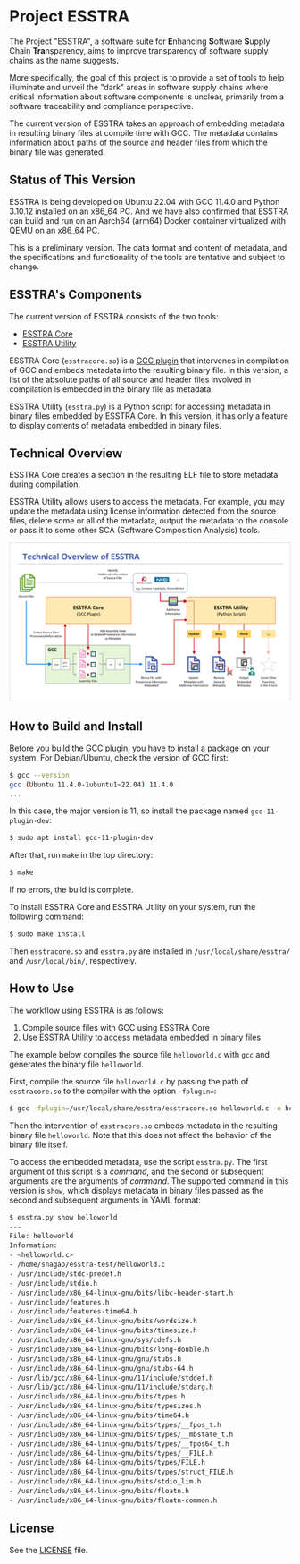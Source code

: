 # Project ESSTRA

The Project "ESSTRA", a software suite for
**E**nhancing **S**oftware **S**upply Chain **Tra**nsparency,
aims to improve transparency of software supply chains as the name suggests.

More specifically, the goal of this project is to provide a set of tools to
help illuminate and unveil the "dark" areas in software supply chains where
critical information about software components is unclear, primarily from a
software traceability and compliance perspective.

The current version of ESSTRA takes an approach of embedding metadata in
resulting binary files at compile time with GCC.
The metadata contains information about paths of the source and header
files from which the binary file was generated.

## Status of This Version

ESSTRA is being developed on Ubuntu 22.04 with GCC 11.4.0 and Python
3.10.12 installed on an x86\_64 PC.
And we have also confirmed that ESSTRA can build and run on an Aarch64 (arm64) Docker
container virtualized with QEMU on an x86\_64 PC.

This is a preliminary version. The data format and content of metadata, and the
specifications and functionality of the tools are tentative and subject to
change.

## ESSTRA's Components

The current version of ESSTRA consists of the two tools:

* [ESSTRA Core](./core/README.md)
* [ESSTRA Utility](./util/README.md)

ESSTRA Core (`esstracore.so`) is a
[GCC plugin](https://gcc.gnu.org/wiki/plugins) that intervenes in compilation of
GCC and embeds metadata into the resulting binary file.
In this version, a list of the absolute paths of all source and header
files involved in compilation is embedded in the binary file as metadata.

ESSTRA Utility (`esstra.py`) is a Python script for accessing metadata
in binary files embedded by ESSTRA Core.
In this version, it has only a feature to display contents of metadata embedded
in binary files.

## Technical Overview

ESSTRA Core creates a section in the resulting ELF file to store metadata during compilation.

ESSTRA Utility allows users to access the metadata. For example, you may update the metadata using license information detected from the source files, delete some or all of the metadata, output the metadata to the console or pass it to some other SCA (Software Composition Analysis) tools.

![Technical Overview](./assets/tech-overview.png)

## How to Build and Install

Before you build the GCC plugin, you have to install a package on your system.
For Debian/Ubuntu, check the version of GCC first:

```sh
$ gcc --version
gcc (Ubuntu 11.4.0-1ubuntu1~22.04) 11.4.0
...
```

In this case, the major version is 11, so install the package named
`gcc-11-plugin-dev`:

```sh
$ sudo apt install gcc-11-plugin-dev
```

After that, run `make` in the top directory:

```sh
$ make
```

If no errors, the build is complete.

To install ESSTRA Core and ESSTRA Utility on your system, run the following command:

```sh
$ sudo make install
```

Then `esstracore.so` and `esstra.py` are installed in `/usr/local/share/esstra/`
and `/usr/local/bin/`, respectively.

## How to Use

The workflow using ESSTRA is as follows:

1. Compile source files with GCC using ESSTRA Core
2. Use ESSTRA Utility to access metadata embedded in binary files

The example below compiles the source file `helloworld.c` with `gcc` and
generates the binary file `helloworld`.

First, compile the source file `helloworld.c` by passing the path of
`esstracore.so` to the compiler with the option `-fplugin=`:

```sh
$ gcc -fplugin=/usr/local/share/esstra/esstracore.so helloworld.c -o helloworld
```

Then the intervention of `esstracore.so` embeds metadata in the resulting
binary file `helloworld`. Note that this does not affect the behavior of the
binary file itself.

To access the embedded metadata, use the script `esstra.py`.  The first argument
of this script is a *command*, and the second or subsequent arguments are the
arguments of *command*.  The supported command in this version is `show`, which
displays metadata in binary files passed as the second and subsequent arguments
in YAML format:

```sh
$ esstra.py show helloworld
---
File: helloworld
Information:
- <helloworld.c>
- /home/snagao/esstra-test/helloworld.c
- /usr/include/stdc-predef.h
- /usr/include/stdio.h
- /usr/include/x86_64-linux-gnu/bits/libc-header-start.h
- /usr/include/features.h
- /usr/include/features-time64.h
- /usr/include/x86_64-linux-gnu/bits/wordsize.h
- /usr/include/x86_64-linux-gnu/bits/timesize.h
- /usr/include/x86_64-linux-gnu/sys/cdefs.h
- /usr/include/x86_64-linux-gnu/bits/long-double.h
- /usr/include/x86_64-linux-gnu/gnu/stubs.h
- /usr/include/x86_64-linux-gnu/gnu/stubs-64.h
- /usr/lib/gcc/x86_64-linux-gnu/11/include/stddef.h
- /usr/lib/gcc/x86_64-linux-gnu/11/include/stdarg.h
- /usr/include/x86_64-linux-gnu/bits/types.h
- /usr/include/x86_64-linux-gnu/bits/typesizes.h
- /usr/include/x86_64-linux-gnu/bits/time64.h
- /usr/include/x86_64-linux-gnu/bits/types/__fpos_t.h
- /usr/include/x86_64-linux-gnu/bits/types/__mbstate_t.h
- /usr/include/x86_64-linux-gnu/bits/types/__fpos64_t.h
- /usr/include/x86_64-linux-gnu/bits/types/__FILE.h
- /usr/include/x86_64-linux-gnu/bits/types/FILE.h
- /usr/include/x86_64-linux-gnu/bits/types/struct_FILE.h
- /usr/include/x86_64-linux-gnu/bits/stdio_lim.h
- /usr/include/x86_64-linux-gnu/bits/floatn.h
- /usr/include/x86_64-linux-gnu/bits/floatn-common.h
```

## License

See the [LICENSE](./LICENSE) file.
